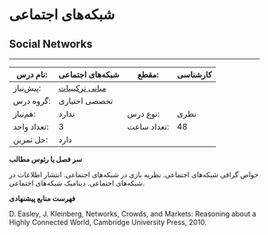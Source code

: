 # شبکه‌های اجتماعی
## Social Networks
_______________________________________________________________________________
| نام درس:    | شبکه‌های اجتماعی                                               | مقطع:       | کارشناسی      |
| ----------- | -------------------------------------------------------------- | ----------- | ------------- |
| پیش‌نیاز:   | [مبانی ترکیبیات](../mandatory/Foundation-of-Combinatorics.md)
 | گروه درس:   | تخصصی اختیاری |
| هم‌نیاز:    | ندارد                                                          | نوع درس:    | نظری          |
| تعداد واحد: | 3                                                              | تعداد ساعت: | 48            |
| حل تمرین:   |  دارد                                                          |             |               |

**سر فصل یا رئوس مطالب**

خواص گرافی شبکه‌های اجتماعی. نظریه بازی در شبکه‌های اجتماعی. انتشار اطلاعات در شبکه‌های اجتماعی. دینامیک شبکه‌های اجتماعی.

**فهرست منابع پیشنهادی**

D. Easley, J. Kleinberg, Networks, Crowds, and Markets: Reasoning about a Highly Connected World, Cambridge University Press, 2010.
